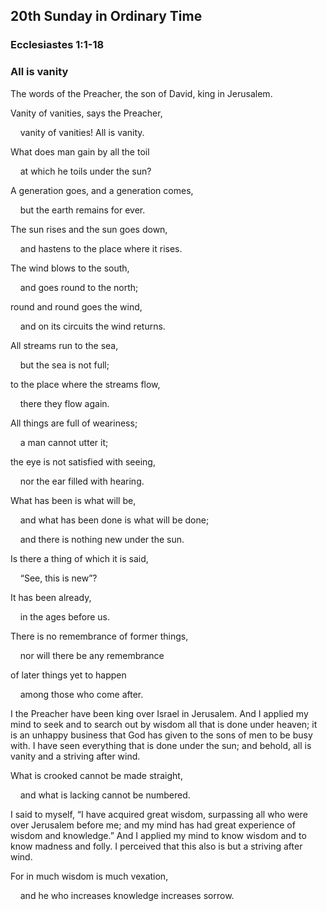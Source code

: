 ## 20th Sunday in Ordinary Time

### Ecclesiastes 1:1-18

### All is vanity

The words of the Preacher, the son of David, king in Jerusalem.

Vanity of vanities, says the Preacher,

    vanity of vanities! All is vanity.

What does man gain by all the toil

    at which he toils under the sun?

A generation goes, and a generation comes,

    but the earth remains for ever.

The sun rises and the sun goes down,

    and hastens to the place where it rises.

The wind blows to the south,

    and goes round to the north;

round and round goes the wind,

    and on its circuits the wind returns.

All streams run to the sea,

    but the sea is not full;

to the place where the streams flow,

    there they flow again.

All things are full of weariness;

    a man cannot utter it;

the eye is not satisfied with seeing,

    nor the ear filled with hearing.

What has been is what will be,

    and what has been done is what will be done;

    and there is nothing new under the sun.

Is there a thing of which it is said,

    “See, this is new”?

It has been already,

    in the ages before us.

There is no remembrance of former things,

    nor will there be any remembrance

of later things yet to happen

    among those who come after.

I the Preacher have been king over Israel in Jerusalem. And I applied my mind to seek and to search out by wisdom all that is done under heaven; it is an unhappy business that God has given to the sons of men to be busy with. I have seen everything that is done under the sun; and behold, all is vanity and a striving after wind.

What is crooked cannot be made straight,

    and what is lacking cannot be numbered.

I said to myself, “I have acquired great wisdom, surpassing all who were over Jerusalem before me; and my mind has had great experience of wisdom and knowledge.” And I applied my mind to know wisdom and to know madness and folly. I perceived that this also is but a striving after wind.

For in much wisdom is much vexation,

    and he who increases knowledge increases sorrow.